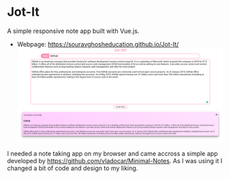 # Jot-It
A simple responsive note app built with Vue.js.
- Webpage: https://souravghosheducation.github.io/Jot-It/
![Image of Preview](https://github.com/Souravghosheducation/Jot-It/blob/master/preview.png)

I needed a note taking app on my browser and came accross a simple app developed by https://github.com/vladocar/Minimal-Notes. As I was using it I changed a bit of code and design to my liking.
